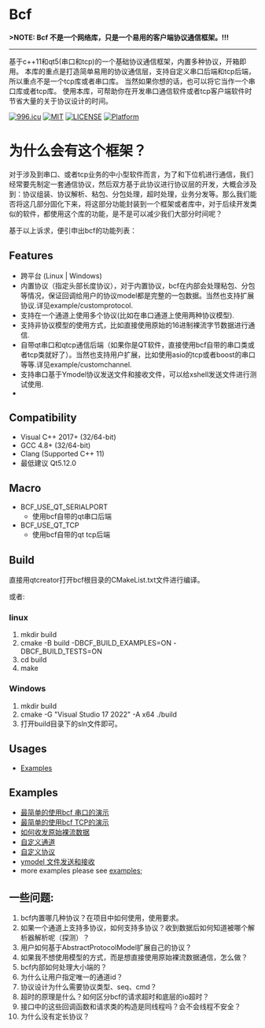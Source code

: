 ﻿Bcf
=======

**>NOTE: Bcf 不是一个网络库，只是一个易用的客户端协议通信框架。!!!**

--- 

基于c++11和qt5(串口和tcp)的一个基础协议通信框架，内置多种协议，开箱即用。
本库的重点是打造简单易用的协议通信层，支持自定义串口后端和tcp后端，所以重点不是一个tcp库或者串口库。 当然如果你想的话，也可以将它当作一个串口库或者tcp库。
使用本库，可帮助你在开发串口通信软件或者tcp客户端软件时节省大量的关于协议设计的时间。

[![996.icu](https://img.shields.io/badge/link-996.icu-red.svg)](https://996.icu)
[![MIT](https://img.shields.io/badge/LICENSE-MIT-blue)](https://gitpub.sietium.com/tools/toolkits/bcf/-/blob/master/LICENSE)
[![LICENSE](https://img.shields.io/badge/license-NPL%20(The%20996%20Prohibited%20License)-blue.svg)](https://github.com/996icu/996.ICU/blob/master/LICENSE)
[![Platform](https://img.shields.io/badge/Platform-Linux,%20Windows-green.svg?style=flat-square)](https://github.com/qht1003077897/bcf)

为什么会有这个框架？
=======
对于涉及到串口、或者tcp业务的中小型软件而言，为了和下位机进行通信，我们经常要先制定一套通信协议，然后双方基于此协议进行协议层的开发，大概会涉及到：协议组装、协议解析、粘包、分包处理，超时处理，业务分发等。那么我们能否将这几部分固化下来，将这部分功能封装到一个框架或者库中，对于后续开发类似的软件，都使用这个库的功能，是不是可以减少我们大部分时间呢？

基于以上诉求，便引申出bcf的功能列表：
## Features
* 跨平台 (Linux | Windows)
* 内置协议（指定头部长度协议），对于内置协议，bcf在内部会处理粘包、分包等情况，保证回调给用户的协议model都是完整的一包数据。当然也支持扩展协议.详见example/customprotocol.
* 支持在一个通道上使用多个协议(比如在串口通道上使用两种协议模型).
* 支持非协议模型的使用方式，比如直接使用原始的16进制裸流字节数据进行通信.
* 自带qt串口和qtcp通信后端（如果你是QT软件，直接使用bcf自带的串口类或者tcp类就好了）。当然也支持用户扩展，比如使用asio的tcp或者boost的串口等等.详见example/customchannel.
* 支持串口基于Ymodel协议发送文件和接收文件，可以给xshell发送文件进行测试使用.
* 

## Compatibility
* Visual C++ 2017+ (32/64-bit)
* GCC 4.8+ (32/64-bit)
* Clang (Supported C++ 11)
* 最低建议 Qt5.12.0

## Macro
* BCF_USE_QT_SERIALPORT
  - 使用bcf自带的qt串口后端
* BCF_USE_QT_TCP
  - 使用bcf自带的qt tcp后端

## Build

直接用qtcreator打开bcf根目录的CMakeList.txt文件进行编译。

或者:
### linux
1. mkdir build
2. cmake -B build -DBCF_BUILD_EXAMPLES=ON -DBCF_BUILD_TESTS=ON
3. cd build
4. make

### Windows
1. mkdir build
2. cmake -G "Visual Studio 17 2022" -A x64 ./build
3. 打开build目录下的sln文件即可。

## Usages
* [Examples](#examples)

Examples
----------------------------
* [最简单的使用bcf 串口的演示](https://github.com/qht1003077897/bcf/blob/master/examples/simpleserialport)
* [最简单的使用bcf TCP的演示](https://github.com/qht1003077897/bcf/blob/master/examples/simpletcp)
* [如何收发原始裸流数据](https://github.com/qht1003077897/bcf/blob/master/examples/rawdata)
* [自定义通道](https://github.com/qht1003077897/bcf/blob/master/examples/customchannel)
* [自定义协议](https://github.com/qht1003077897/bcf/blob/master/examples/customprotocol)
* [ymodel 文件发送和接收](https://github.com/qht1003077897/bcf/blob/master/examples/ymodel)
* more examples please see [examples](https://github.com/qht1003077897/bcf/blob/master/examples);



一些问题:
----------------------------

1. bcf内置哪几种协议？在项目中如何使用，使用要求。
2. 如果一个通道上支持多协议，如何支持多协议？收到数据后如何知道被哪个解析器解析呢（探测）？
3. 用户如何基于AbstractProtocolModel扩展自己的协议？
4. 如果我不想使用模型的方式，而是想直接使用原始裸流数据通信，怎么做？
5. bcf内部如何处理大小端的？
6. 为什么让用户指定唯一的通道id？
7. 协议设计为什么需要协议类型、seq、cmd？
8. 超时的原理是什么？如何区分bcf的请求超时和底层的io超时？
9. 接口中的这些回调函数和请求类的构造是同线程吗？会不会线程不安全？
10. 为什么没有定长协议？
